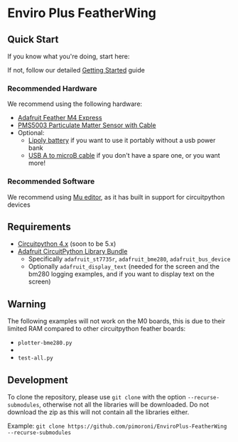 # Enviro Plus FeatherWing

## Quick Start
If you know what you're doing, start here:

If not, follow our detailed [Getting Started](..blob/master/REFERENCE.md) guide

### Recommended Hardware

We recommend using the following hardware:
* [Adafruit Feather M4 Express](https://shop.pimoroni.com/products/adafruit-feather-m4-express-featuring-atsamd51-atsamd51-cortex-m4)
* [PMS5003 Particulate Matter Sensor with Cable](https://shop.pimoroni.com/products/pms5003-particulate-matter-sensor-with-cable)
* Optional:
  * [Lipoly battery](https://shop.pimoroni.com/products/lipo-battery-pack) if you want to use it portably without a usb power bank
  * [USB A to microB cable](https://shop.pimoroni.com/products/usb-a-to-microb-cable-black) if you don't have a spare one, or you want more!

### Recommended Software

We recommend using [Mu editor](https://codewith.mu/), as it has built in support for circuitpython devices


## Requirements

* [Circuitpython 4.x](https://circuitpython.org/downloads) (soon to be 5.x)
* [Adafruit CircuitPython Library Bundle](https://circuitpython.org/libraries)
    * Specifically `adafruit_st7735r`, `adafruit_bme280`, `adafruit_bus_device`
    * Optionally `adafruit_display_text` (needed for the screen and the bm280 logging examples, and if you want to display text on the screen)

## Warning
The following examples will not work on the M0 boards, this is due to their limited RAM compared to other circuitpython feather boards:
* `plotter-bme280.py`
* 
* `test-all.py`

## Development
To clone the repository, please use `git clone` with the option `--recurse-submodules`, otherwise not all the libraries will be downloaded. Do not download the zip as this will not contain all the libraries either.

Example: `git clone https://github.com/pimoroni/EnviroPlus-FeatherWing --recurse-submodules`
